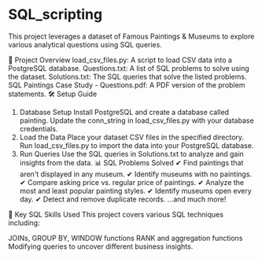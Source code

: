# SQL_scripting
This project leverages a dataset of Famous Paintings & Museums to explore various analytical questions using SQL queries.

📂 Project Overview
load_csv_files.py: A script to load CSV data into a PostgreSQL database.
Questions.txt: A list of SQL problems to solve using the dataset.
Solutions.txt: The SQL queries that solve the listed problems.
SQL Paintings Case Study - Questions.pdf: A PDF version of the problem statements.
🛠 Setup Guide
1. Database Setup
Install PostgreSQL and create a database called painting.
Update the conn_string in load_csv_files.py with your database credentials.
2. Load the Data
Place your dataset CSV files in the specified directory.
Run load_csv_files.py to import the data into your PostgreSQL database.
3. Run Queries
Use the SQL queries in Solutions.txt to analyze and gain insights from the data.
📊 SQL Problems Solved
✔ Find paintings that aren't displayed in any museum.
✔ Identify museums with no paintings.
✔ Compare asking price vs. regular price of paintings.
✔ Analyze the most and least popular painting styles.
✔ Identify museums open every day.
✔ Detect and remove duplicate records.
...and much more!

🔧 Key SQL Skills Used
This project covers various SQL techniques including:

JOINs, GROUP BY, WINDOW functions
RANK and aggregation functions
Modifying queries to uncover different business insights.
